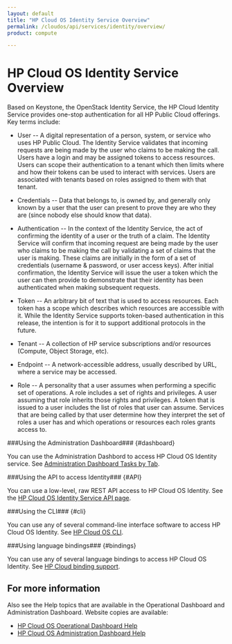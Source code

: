 ```yaml
---
layout: default
title: "HP Cloud OS Identity Service Overview"
permalink: /cloudos/api/services/identity/overview/
product: compute

---
```

# HP Cloud OS Identity Service Overview #

<!-- modeled after HP Cloud Networking Getting Started (network.getting.started.md) -->

Based on Keystone, the OpenStack Identity Service, the HP Cloud Identity Service provides one-stop authentication for all HP Public Cloud offerings. Key terms include:

- User -- A digital representation of a person, system, or service who uses HP Public Cloud. The Identity Service validates that incoming requests are being made by the user who claims to be making the call. Users have a login and may be assigned tokens to access resources. Users can scope their authentication to a tenant which then limits where and how their tokens can be used to interact with services. Users are associated with tenants based on roles assigned to them with that tenant.

- Credentials -- Data that belongs to, is owned by, and generally only known by a user that the user can present to prove they are who they are (since nobody else should know that data).

- Authentication -- In the context of the Identity Service, the act of confirming the identity of a user or the truth of a claim. The Identity Service will confirm that incoming request are being made by the user who claims to be making the call by validating a set of claims that the user is making. These claims are initially in the form of a set of credentials (username & password, or user access keys). After initial confirmation, the Identity Service will issue the user a token which the user can then provide to demonstrate that their identity has been authenticated when making subsequent requests.

- Token -- An arbitrary bit of text that is used to access resources. Each token has a scope which describes which resources are accessible with it. While the Identity Service supports token-based authentication in this release, the intention is for it to support additional protocols in the future.

- Tenant -- A collection of HP service subscriptions and/or resources (Compute, Object Storage, etc).

- Endpoint -- A network-accessible address, usually described by URL, where a service may be accessed.

- Role -- A personality that a user assumes when performing a specific set of operations. A role includes a set of rights and privileges. A user assuming that role inherits those rights and privileges. A token that is issued to a user includes the list of roles that user can assume. Services that are being called by that user determine how they interpret the set of roles a user has and which operations or resources each roles grants access to.


###Using the Administration Dashboard### {#dashboard}

You can use the Administration Dashbord to access HP Cloud OS Identity service. See [Administration Dashboard Tasks by Tab](/cloudos/manage/administration-dashboard/tasks-by-tab/).


###Using the API to access Identity### {#API}
 
You can use a low-level, raw REST API access to HP Cloud OS Identity. See the [HP Cloud OS Identity Service API page](/api/v13/identity).

###Using the CLI### {#cli}

You can use any of several command-line interface software to access HP Cloud OS Identity. See [HP Cloud OS CLI](/cli/).

###Using language bindings### {#bindings}

You can use any of several language bindings to access HP Cloud OS Identity. See [HP Cloud binding support](/bindings/).


## For more information ##
Also see the Help topics that are available in the Operational Dashboard and Administration Dashboard.  Website copies are available:

* [HP Cloud OS Operational Dashboard Help](/cloudos/manage/operational-dashboard/)
* [HP Cloud OS Administration Dashboard Help](/cloudos/manage/administration-dashboard/)